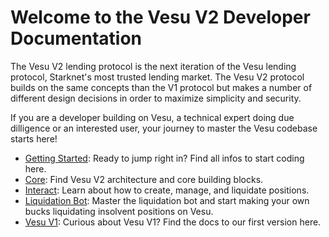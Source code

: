 
# Welcome to the Vesu V2 Developer Documentation

The Vesu V2 lending protocol is the next iteration of the Vesu lending protocol, Starknet's most trusted lending market. The Vesu V2 protocol builds on the same concepts than the V1 protocol but makes a number of different design decisions in order to maximize simplicity and security. 

If you are a developer building on Vesu, a technical expert doing due dilligence or an interested user, your journey to master the Vesu codebase starts here!

- [Getting Started](/docs/developers/getting-started.md): Ready to jump right in? Find all infos to start coding here.
- [Core](/docs/developers/core/architecture.md): Find Vesu V2 architecture and core building blocks.
- [Interact](/docs/developers/interact/deposit-withdraw.md): Learn about how to create, manage, and liquidate positions.
- [Liquidation Bot](/docs/developers/liquidation-bot.md): Master the liquidation bot and start making your own bucks liquidating insolvent positions on Vesu.
- [Vesu V1](/docs/developers/vesu-v1/index.md): Curious about Vesu V1? Find the docs to our first version here.
